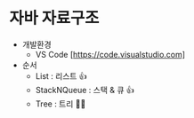 # 자바 자료구조
- 개발환경
  - VS Code [https://code.visualstudio.com]
- 순서
  - List : 리스트 :+1:
  - StackNQueue : 스택 & 큐 :+1:
  - Tree : 트리 🧑‍💼
